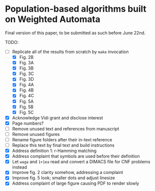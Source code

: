 # Population-based algorithms built on Weighted Automata

Final version of this paper, to be submitted as such before June 22nd.

TODO:
- [ ] Replicate all of the results from scratch by `make` invocation
    - [X] Fig. 2B
    - [X] Fig. 3A
    - [X] Fig. 3B
    - [X] Fig. 3C
    - [X] Fig. 3D
    - [X] Fig. 4A
    - [X] Fig. 4B
    - [X] Fig. 4C
    - [X] Fig. 5A
    - [X] Fig. 5B
    - [X] Fig. 5C
- [X] Acknowledge Vidi grant and disclose interest
- [X] Page numbers?
- [ ] Remove unused text and references from manuscript
- [ ] Remove unused figures
- [ ] Rename figure folders after their in-text reference
- [ ] Replace this text by final text and build instructions
- [X] Address definition 1: r-Hamming matching
- [X] Address complaint that symbols are used before their definition
- [X] Let `waga` and `1+1ea` read and convert a DIMACS file for CNF problems instead 
- [X] Improve fig. 2 clarity somehow, addressing a complaint
- [X] Improve fig. 5 look; smaller dots and adjust linesize
- [X] Address complaint of large figure causing PDF to render slowly
